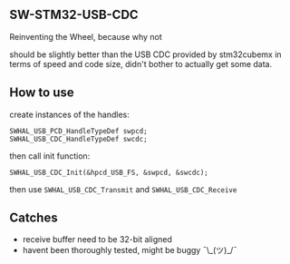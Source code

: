﻿## SW-STM32-USB-CDC
Reinventing the Wheel, because why not

should be slightly better than the USB CDC provided by stm32cubemx in terms of speed and code size, didn't bother to actually get some data.

## How to use
create instances of the handles:

    SWHAL_USB_PCD_HandleTypeDef swpcd;
    SWHAL_USB_CDC_HandleTypeDef swcdc;
then call init function:

    SWHAL_USB_CDC_Init(&hpcd_USB_FS, &swpcd, &swcdc);
then use `SWHAL_USB_CDC_Transmit` and `SWHAL_USB_CDC_Receive` 

## Catches

 - receive buffer need to be 32-bit aligned
 - havent been thoroughly tested, might be buggy ¯\\\_(ツ)_/¯

